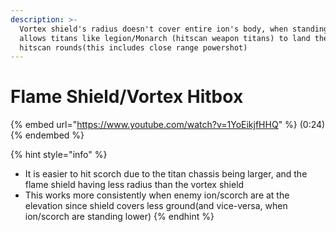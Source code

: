 ```yaml
---
description: >-
  Vortex shield's radius doesn't cover entire ion's body, when standing. This
  allows titans like legion/Monarch (hitscan weapon titans) to land their
  hitscan rounds(this includes close range powershot)
---
```


# Flame Shield/Vortex Hitbox

{% embed url="https://www.youtube.com/watch?v=1YoEikjfHHQ" %}
(0:24)
{% endembed %}

{% hint style="info" %}
* It is easier to hit scorch due to the titan chassis being larger, and the flame shield having less radius than the vortex shield&#x20;
* This works more consistently when enemy ion/scorch are at the elevation since shield covers less ground(and vice-versa, when ion/scorch are standing lower)
{% endhint %}
